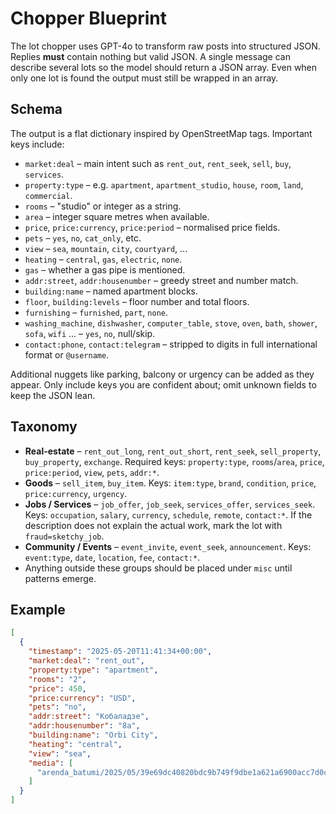 # Chopper Blueprint

The lot chopper uses GPT-4o to transform raw posts into structured JSON. Replies
**must** contain nothing but valid JSON. A single message can describe several
lots so the model should return a JSON array. Even when only one lot is found
the output must still be wrapped in an array.

## Schema
The output is a flat dictionary inspired by OpenStreetMap tags. Important keys include:

- `market:deal` – main intent such as `rent_out`, `rent_seek`, `sell`, `buy`, `services`.
- `property:type` – e.g. `apartment`, `apartment_studio`, `house`, `room`, `land`, `commercial`.
- `rooms` – "studio" or integer as a string.
- `area` – integer square metres when available.
- `price`, `price:currency`, `price:period` – normalised price fields.
- `pets` – `yes`, `no`, `cat_only`, etc.
- `view` – `sea`, `mountain`, `city`, `courtyard`, ...
- `heating` – `central`, `gas`, `electric`, `none`.
- `gas` – whether a gas pipe is mentioned.
- `addr:street`, `addr:housenumber` – greedy street and number match.
- `building:name` – named apartment blocks.
- `floor`, `building:levels` – floor number and total floors.
- `furnishing` – `furnished`, `part`, `none`.
- `washing_machine`, `dishwasher`, `computer_table`, `stove`, `oven`, `bath`, `shower`, `sofa`, `wifi` ... – `yes`, `no`, null/skip.
- `contact:phone`, `contact:telegram` – stripped to digits in full international format or `@username`.

Additional nuggets like parking, balcony or urgency can be added as they appear. Only include keys you are confident about; omit unknown fields to keep the JSON lean.

## Taxonomy
- **Real-estate** – `rent_out_long`, `rent_out_short`, `rent_seek`, `sell_property`, `buy_property`, `exchange`.
  Required keys: `property:type`, `rooms`/`area`, `price`, `price:period`, `view`, `pets`, `addr:*`.
- **Goods** – `sell_item`, `buy_item`.
  Keys: `item:type`, `brand`, `condition`, `price`, `price:currency`, `urgency`.
- **Jobs / Services** – `job_offer`, `job_seek`, `services_offer`, `services_seek`.
  Keys: `occupation`, `salary`, `currency`, `schedule`, `remote`, `contact:*`.
  If the description does not explain the actual work, mark the lot with
  `fraud=sketchy_job`.
- **Community / Events** – `event_invite`, `event_seek`, `announcement`.
  Keys: `event:type`, `date`, `location`, `fee`, `contact:*`.
- Anything outside these groups should be placed under `misc` until patterns emerge.

## Example
```json
[
  {
    "timestamp": "2025-05-20T11:41:34+00:00",
    "market:deal": "rent_out",
    "property:type": "apartment",
    "rooms": "2",
    "price": 450,
    "price:currency": "USD",
    "pets": "no",
    "addr:street": "Кобаладзе",
    "addr:housenumber": "8а",
    "building:name": "Orbi City",
    "heating": "central",
    "view": "sea",
    "media": [
      "arenda_batumi/2025/05/39e69dc40820bdc9b749f9dbe1a621a6900acc7d0c9b7afc453c539c235d5341.jpg"
    ]
  }
]
```
